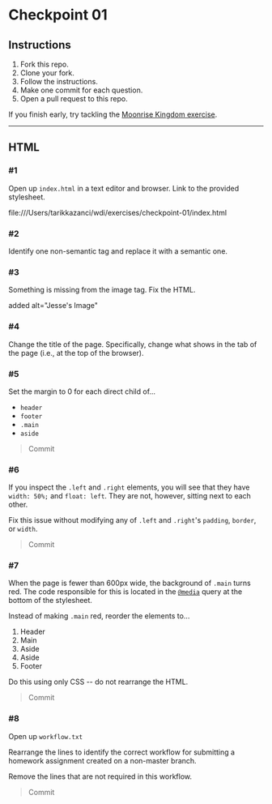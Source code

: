 # Checkpoint 01

## Instructions

1. Fork this repo.
2. Clone your fork.
3. Follow the instructions.
4. Make one commit for each question.
5. Open a pull request to this repo.

If you finish early, try tackling the [Moonrise Kingdom exercise](https://github.com/ga-wdi-exercises/moonrise_kingdom/blob/master/sam_registration.jpg).

--------------

## HTML

### #1

Open up `index.html` in a text editor and browser. Link to the provided stylesheet.

file:///Users/tarikkazanci/wdi/exercises/checkpoint-01/index.html

### #2

Identify one non-semantic tag and replace it with a semantic one.

<div class='main'>    <main>

### #3

Something is missing from the image tag. Fix the HTML.

added alt="Jesse's Image"

### #4

Change the title of the page. Specifically, change what shows in the tab of the page (i.e., at the top of the browser).

<title>Jesse's Webpage</title>

### #5

Set the margin to 0 for each direct child of...

- `header`
- `footer`
- `.main`
- `aside`

> Commit

### #6

If you inspect the `.left` and `.right` elements, you will see that they have `width: 50%;` and `float: left`. They are not, however, sitting next to each other.

Fix this issue without modifying any of `.left` and `.right`'s `padding`, `border`, or `width`.

> Commit

### #7

When the page is fewer than 600px wide, the background of `.main` turns red. The code responsible for this is located in the [`@media`](https://www.w3schools.com/cssref/css3_pr_mediaquery.asp) query at the bottom of the stylesheet.

Instead of making `.main` red, reorder the elements to...

1. Header
2. Main
3. Aside
4. Aside
5. Footer

Do this using only CSS -- do not rearrange the HTML.

> Commit

### #8

Open up `workflow.txt`

Rearrange the lines to identify the correct workflow for submitting a homework assignment created on a non-master branch.

Remove the lines that are not required in this workflow.

> Commit
